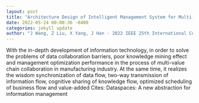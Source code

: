 ```yaml
--- 
layout: post 
title: "Architecture Design of Intelligent Management System for Multi-value Chain Collaborative Data Space" 
date: 2022-05-24 00:00:36 -0400 
categories: jekyll update 
author: "J Wang, Z Liu, X Yang, J Han - 2022 IEEE 25th International Conference on , 2022" 
--- 
```

With the in-depth development of information technology, in order to solve the problems of data collaboration barriers, poor knowledge mining effect and management optimization performance in the process of multi-value chain collaboration in manufacturing industry. At the same time, it realizes the wisdom synchronization of data flow, two-way transmission of information flow, cognitive sharing of knowledge flow, optimized scheduling of business flow and value-added Cites: Dataspaces: A new abstraction for information management